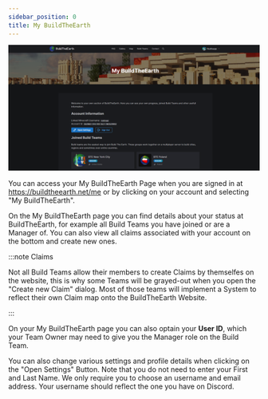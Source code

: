 ```yaml
---
sidebar_position: 0
title: My BuildTheEarth
---
```


![Alt text](beta.buildtheearth.net_me.png)

You can access your My BuildTheEarth Page when you are signed in at <https://buildtheearth.net/me> or by clicking on your account and selecting "My BuildTheEarth".

On the My BuildTheEarth page you can find details about your status at BuildTheEarth, for example all Build Teams you have joined or are a Manager of. You can also view all claims associated with your account on the bottom and create new ones.

:::note Claims

Not all Build Teams allow their members to create Claims by themselfes on the website, this is why some Teams will be grayed-out when you open the "Create new Claim" dialog. Most of those teams will implement a System to reflect their own Claim map onto the BuildTheEarth Website.

:::

On your My BuildTheEarth page you can also optain your **User ID**, which your Team Owner may need to give you the Manager role on the Build Team.

You can also change various settings and profile details when clicking on the "Open Settings" Button. Note that you do not need to enter your First and Last Name. We only require you to choose an username and email address. Your username should reflect the one you have on Discord.